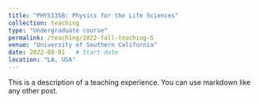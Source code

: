 ```yaml
---
title: "PHYS135B: Physics for the Life Sciences"
collection: teaching
type: "Undergraduate course"
permalink: /teaching/2022-fall-teaching-5
venue: "University of Southern California"
date: 2022-08-01   # Start date
location: "LA, USA"
---
```


This is a description of a teaching experience. You can use markdown like any other post.
